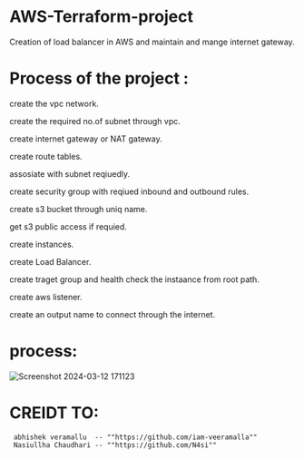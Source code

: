 # AWS-Terraform-project
Creation of load balancer in AWS and maintain and mange internet gateway.


# Process of the project :
create the vpc network.

create the required no.of subnet through vpc. 

create internet gateway or NAT gateway. 

create route tables.

assosiate with subnet reqiuedly.

create security group with reqiued inbound and outbound rules.

create s3 bucket through uniq name.

get s3 public access if requied. 

create instances. 

create Load Balancer. 

create traget group and health check the instaance from root path.

create aws listener. 

create an output name to connect through the internet.

# process:

![Screenshot 2024-03-12 171123](https://github.com/uday-pathivada/AWS-Terraform-project/assets/142791225/81718f05-0de6-4df8-b261-82d684e466dc)


# CREIDT TO:
     abhishek veramallu  -- ""https://github.com/iam-veeramalla""
     Nasiullha Chaudhari -- ""https://github.com/N4si""

